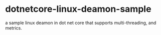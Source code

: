 # dotnetcore-linux-deamon-sample
a sample linux deamon in dot net core that supports multi-threading, and metrics.
